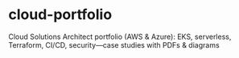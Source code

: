 # cloud-portfolio
Cloud Solutions Architect portfolio (AWS &amp; Azure): EKS, serverless, Terraform, CI/CD, security—case studies with PDFs &amp; diagrams
